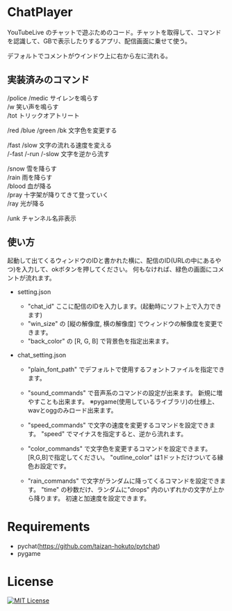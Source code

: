 # ChatPlayer
YouTubeLive のチャットで遊ぶためのコード。チャットを取得して、コマンドを認識して、GBで表示したりするアプリ、配信画面に乗せて使う。

デフォルトでコメントがウインドウ上に右から左に流れる。

## 実装済みのコマンド
/police /medic サイレンを鳴らす\
/w 笑い声を鳴らす\
/tot トリックオアトリート

/red /blue /green /bk 文字色を変更する

/fast /slow 文字の流れる速度を変える \
/-fast /-run /-slow 文字を逆から流す

/snow 雪を降らす \
/rain 雨を降らす \
/blood 血が降る \
/pray 十字架が降りてきて登っていく \
/ray 光が降る

/unk チャンネル名非表示

## 使い方
起動して出てくるウィンドウのIDと書かれた横に、配信のID(URLの中にあるやつ)を入力して、okボタンを押してください。
何もなければ、緑色の画面にコメントが流れます。

- setting.json
    - "chat_id" ここに配信のIDを入力します。(起動時にソフト上で入力できます)
	- "win_size" の [縦の解像度, 横の解像度] でウィンドウの解像度を変更できます。
	- "back_color" の [R, G, B] で背景色を指定出来ます。

- chat_setting.json
	- "plain_font_path" でデフォルトで使用するフォントファイルを指定できます。
		
	- "sound_commands" で音声系のコマンドの設定が出来ます。
	    新規に増やすことも出来ます。
	    ※pygame(使用しているライブラリ)の仕様上、wavとoggのみロード出来ます。
		
	- "speed_commands" で文字の速度を変更するコマンドを設定できます。
	    "speed" でマイナスを指定すると、逆から流れます。
		
	- "color_commands" で文字色を変更するコマンドを設定できます。
		[R,G,B]で指定してください。
		"outline_color" は1ドットだけついてる縁色お設定です。

	- "rain_commands" で文字がランダムに降ってくるコマンドを設定できます。
		"time" の秒数だけ、ランダムに"drops" 内のいずれかの文字が上から降ります。
		初速と加速度を設定できます。

# Requirements
- pychat(https://github.com/taizan-hokuto/pytchat)
- pygame

# License
[![MIT License](http://img.shields.io/badge/license-MIT-blue.svg?style=flat)](LICENSE)
